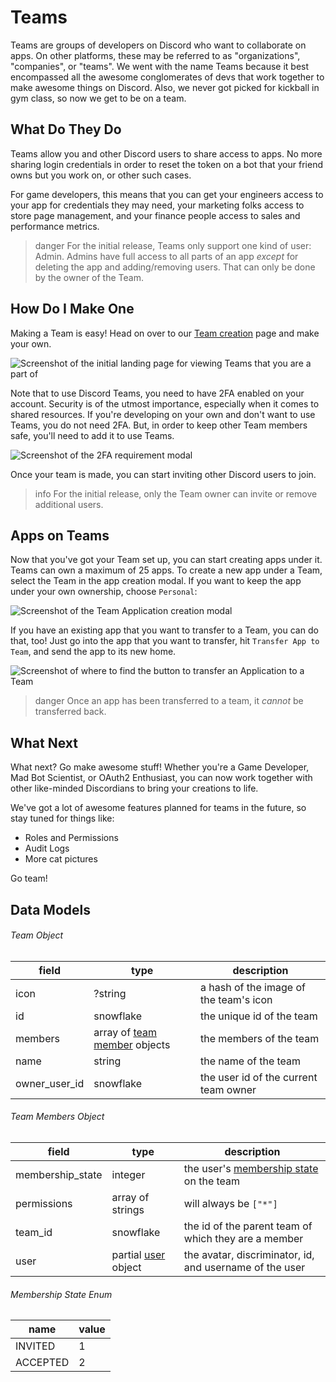 # Teams

Teams are groups of developers on Discord who want to collaborate on apps. On other platforms, these may be referred to as "organizations", "companies", or "teams". We went with the name Teams because it best encompassed all the awesome conglomerates of devs that work together to make awesome things on Discord. Also, we never got picked for kickball in gym class, so now we get to be on a team.

## What Do They Do

Teams allow you and other Discord users to share access to apps. No more sharing login credentials in order to reset the token on a bot that your friend owns but you work on, or other such cases.

For game developers, this means that you can get your engineers access to your app for credentials they may need, your marketing folks access to store page management, and your finance people access to sales and performance metrics.

> danger
> For the initial release, Teams only support one kind of user: Admin. Admins have full access to all parts of an app _except_ for deleting the app and adding/removing users. That can only be done by the owner of the Team.

## How Do I Make One

Making a Team is easy! Head on over to our [Team creation](https://discord.com/developers/teams) page and make your own.

![Screenshot of the initial landing page for viewing Teams that you are a part of](team-page.png)

Note that to use Discord Teams, you need to have 2FA enabled on your account. Security is of the utmost importance, especially when it comes to shared resources. If you're developing on your own and don't want to use Teams, you do not need 2FA. But, in order to keep other Team members safe, you'll need to add it to use Teams.

![Screenshot of the 2FA requirement modal](team-2fa.png)

Once your team is made, you can start inviting other Discord users to join.

> info
> For the initial release, only the Team owner can invite or remove additional users.

## Apps on Teams

Now that you've got your Team set up, you can start creating apps under it. Teams can own a maximum of 25 apps. To create a new app under a Team, select the Team in the app creation modal. If you want to keep the app under your own ownership, choose `Personal`:

![Screenshot of the Team Application creation modal](team-make-app.png)

If you have an existing app that you want to transfer to a Team, you can do that, too! Just go into the app that you want to transfer, hit `Transfer App to Team`, and send the app to its new home.

![Screenshot of where to find the button to transfer an Application to a Team](transfer-app-to-team.png)

> danger
> Once an app has been transferred to a team, it _cannot_ be transferred back.

## What Next

What next? Go make awesome stuff! Whether you're a Game Developer, Mad Bot Scientist, or OAuth2 Enthusiast, you can now work together with other like-minded Discordians to bring your creations to life.

We've got a lot of awesome features planned for teams in the future, so stay tuned for things like:

- Roles and Permissions
- Audit Logs
- More cat pictures

Go team!

## Data Models

###### Team Object

| field         | type                                                                              | description                            |
| ------------- | --------------------------------------------------------------------------------- | -------------------------------------- |
| icon          | ?string                                                                           | a hash of the image of the team's icon |
| id            | snowflake                                                                         | the unique id of the team              |
| members       | array of [team member](#DOCS_TOPICS_TEAMS/data-models-team-member-object) objects | the members of the team                |
| name          | string                                                                            | the name of the team                   |
| owner_user_id | snowflake                                                                         | the user id of the current team owner  |

###### Team Members Object

| field            | type                                                    | description                                                                                     |
| ---------------- | ------------------------------------------------------- | ----------------------------------------------------------------------------------------------- |
| membership_state | integer                                                 | the user's [membership state](#DOCS_TOPICS_TEAMS/data-models-membership-state-enum) on the team |
| permissions      | array of strings                                        | will always be `["*"]`                                                                          |
| team_id          | snowflake                                               | the id of the parent team of which they are a member                                            |
| user             | partial [user](#DOCS_RESOURCES_USER/user-object) object | the avatar, discriminator, id, and username of the user                                         |

###### Membership State Enum

| name     | value |
| -------- | ----- |
| INVITED  | 1     |
| ACCEPTED | 2     |
